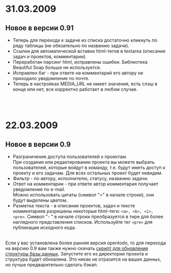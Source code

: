 # 31.03.2009 #

## Новое в версии 0.91 ##

<ul>
<li>Теперь для перехода к задаче из списка достаточно кликнуть по ряду таблицы (не обязательно по названию задачи).</li>

<li>Ссылки для автоматической вставки html-тегов в textarea (описание задач и проектов, комментарии).</li>

<li>Переработан парсинг html, исправлены ошибки. Библиотека Beautiful Soap больше не используется.</li>

<li>Исправлен баг - при ответе на комментарий его автору не приходило уведомление по почте.</li>

<li>Теперь в настройках MEDIA_URL не имеет значения, есть слэш в конце или нет, все корректно работает в любом случае.</li>
</ul>

<br /><br />


# 22.03.2009 #

## Новое в версии 0.9 ##

<ul>
<li>Разграничение доступа пользователей к проектам.<br />При создании или редактировании проекта вы можете выбрать пользователей, которые войдут в команду, т.е. будут иметь доступ к проекту и его задачам. Для всех остальных проект будет невидим.</li>

<li>Фильтр - по автору, исполнителю, статусу, названию задачи.</li>

<li>Ответ на комментарии - при ответе автор комментария получает уведомление по e-mail.<br />Можно использовать цитаты (символ ">" в начале строки), они будут выделены цветом.</li>

<li>Разметка текста - в описании проектов, задач и тексте комментариев разрешены некоторые html-теги: <code>&lt;a&gt;, &lt;b&gt;, &lt;i&gt;, &lt;pre&gt;</code>. Символ "- " в начале строки преобразуется в тире для более наглядного представления списков. Используйте тег <code>&lt;pre&gt;</code> для публикации исходного кода.<br>
<br>
</li>
</ul>

Если у вас установлена более ранняя версия opentodo, то для перехода на версию 0.9 вам также нужно скачать [скрипт для обновления структуры базы данных](http://opentodo.googlecode.com/files/mysql_migrator_0.9.py). Запустите его из директории проекта и структура будет обновлена. Это никак не отразится на ваших данных, но лучше предварительно сделать бэкап.